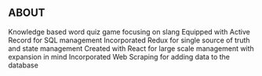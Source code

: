 ## ABOUT

Knowledge based word quiz game focusing on slang
Equipped with Active Record for SQL management 
Incorporated Redux for single source of truth and state management
Created with React for large scale management with expansion in mind
Incorporated Web Scraping for adding data to the database

